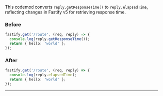 

This codemod converts `reply.getResponseTime()` to `reply.elapsedTime`, reflecting changes in Fastify v5 for retrieving response time.

### Before

```ts
fastify.get('/route', (req, reply) => {
  console.log(reply.getResponseTime());
  return { hello: 'world' };
});
```

### After

```ts
fastify.get('/route', (req, reply) => {
  console.log(reply.elapsedTime);
  return { hello: 'world' };
});
```

---
